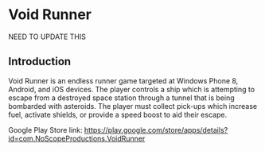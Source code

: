 Void Runner
===========
 NEED TO UPDATE THIS

Introduction
------------
Void Runner is an endless runner game targeted at Windows Phone 8, Android, and iOS devices. The player controls a ship which is attempting to escape from a destroyed space station through a tunnel that is being bombarded with asteroids. The player must collect pick-ups which increase fuel, activate shields, or provide a speed boost to aid their escape.


Google Play Store link:
https://play.google.com/store/apps/details?id=com.NoScopeProductions.VoidRunner
